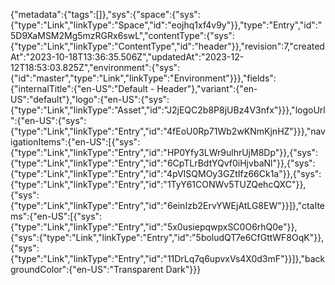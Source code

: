 {"metadata":{"tags":[]},"sys":{"space":{"sys":{"type":"Link","linkType":"Space","id":"eojhq1xf4v9y"}},"type":"Entry","id":"5D9XaMSM2Mg5mzRGRx6swL","contentType":{"sys":{"type":"Link","linkType":"ContentType","id":"header"}},"revision":7,"createdAt":"2023-10-18T13:36:35.506Z","updatedAt":"2023-12-12T18:53:03.825Z","environment":{"sys":{"id":"master","type":"Link","linkType":"Environment"}}},"fields":{"internalTitle":{"en-US":"Default - Header"},"variant":{"en-US":"default"},"logo":{"en-US":{"sys":{"type":"Link","linkType":"Asset","id":"J2jEQC2b8P8jUBz4V3nfx"}}},"logoUrl":{"en-US":{"sys":{"type":"Link","linkType":"Entry","id":"4fEoU0Rp71Wb2wKNmKjnHZ"}}},"navigationItems":{"en-US":[{"sys":{"type":"Link","linkType":"Entry","id":"HP0Yfy3LWr9ulhrUjM8Dp"}},{"sys":{"type":"Link","linkType":"Entry","id":"6CpTLrBdtYQvf0iHjvbaNl"}},{"sys":{"type":"Link","linkType":"Entry","id":"4pVISQMOy3GZtIfz66Ck1a"}},{"sys":{"type":"Link","linkType":"Entry","id":"1TyY61CONWv5TUZQehcQXC"}},{"sys":{"type":"Link","linkType":"Entry","id":"6einIzb2ErvYWEjAtLG8EW"}}]},"ctaItems":{"en-US":[{"sys":{"type":"Link","linkType":"Entry","id":"5x0usiepqwpxSC0O6rhQ0e"}},{"sys":{"type":"Link","linkType":"Entry","id":"5boludQT7e6CfGttWF8OqK"}},{"sys":{"type":"Link","linkType":"Entry","id":"11DrLq7q6upvxVs4X0d3mF"}}]},"backgroundColor":{"en-US":"Transparent Dark"}}}